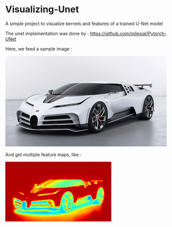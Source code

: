 # Visualizing-Unet

A simple project to visualize kernels and features of a trained U-Net model

The unet implementation was done by : https://github.com/milesial/Pytorch-UNet

Here, we feed a sample image : 

![Car](bugatti-centodieci-feature-image.jpg)

And get multiple feature maps, like :

![Feature](feature_sample1.png)
